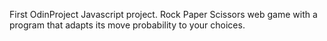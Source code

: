 First OdinProject Javascript project. Rock Paper Scissors web game with a program that adapts its move probability to your choices.